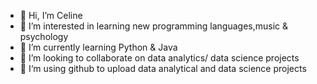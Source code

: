 - 👋 Hi, I’m Celine
- 👀 I’m interested in learning new programming languages,music & psychology
- 🌱 I’m currently learning Python & Java
- 💞️ I’m looking to collaborate on data analytics/ data science projects
- 🐍 I‘m using github to upload data analytical and data science projects 

<!---
liuxiny9/liuxiny9 is a ✨ special ✨ repository because its `README.md` (this file) appears on your GitHub profile.
You can click the Preview link to take a look at your changes.
--->
